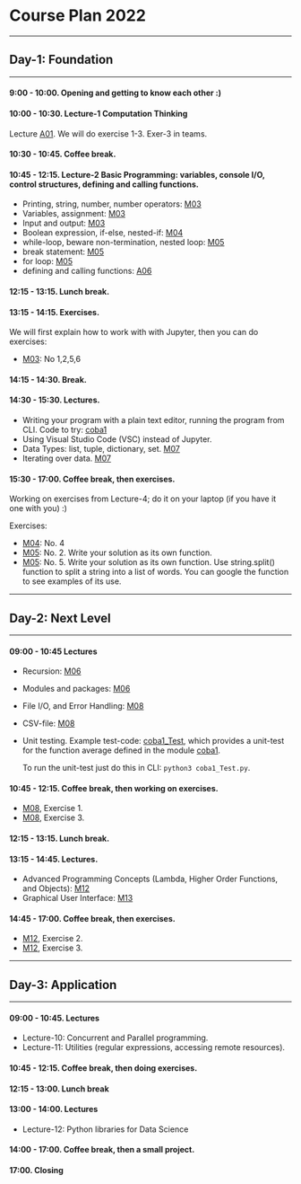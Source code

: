 # Course Plan 2022

----
## Day-1: Foundation
----

#### 9:00 - 10:00. Opening and getting to know each other :)
#### 10:00 - 10:30. Lecture-1 Computation Thinking

Lecture [A01](./alt_lectures/a_Computational_Thinking.md). We will do exercise 1-3. Exer-3 in teams.


#### 10:30 - 10:45. Coffee break.

#### 10:45 - 12:15. Lecture-2 Basic Programming: variables, console I/O, control structures, defining and calling functions.

* Printing, string, number, number operators: [M03](./Lecturenotes/03_Getting_Started_with_Python.ipynb)
* Variables, assignment: [M03](./Lecturenotes/03_Getting_Started_with_Python.ipynb)
* Input and output: [M03](./Lecturenotes/03_Getting_Started_with_Python.ipynb)
* Boolean expression, if-else, nested-if: [M04](./Lecturenotes/04_Boolean_Expressions_and_Conditional_Branching.ipynb)
* while-loop, beware non-termination, nested loop: [M05](./Lecturenotes/05_Loops.ipynb)
* break statement: [M05](./Lecturenotes/05_Loops.ipynb)
* for loop: [M05](./Lecturenotes/05_Loops.ipynb)
* defining and calling functions: [A06](./alt_lectures/a_Function.ipynb)

#### 12:15 - 13:15. Lunch break.
#### 13:15 - 14:15. Exercises.

We will first explain how to work with with Jupyter, then you can do exercises:

* [M03](./Lecturenotes/03_Getting_Started_with_Python.ipynb): No 1,2,5,6

#### 14:15 - 14:30. Break.

#### 14:30 - 15:30. Lectures.

* Writing your program with a plain text editor, running the program from CLI. Code to try: [coba1](./alt_lectures/coba1.py)
* Using Visual Studio Code (VSC) instead of Jupyter.
* Data Types: list, tuple, dictionary, set. [M07](./Lecturenotes/07_Data_Structures.ipynb)
* Iterating over data.  [M07](./Lecturenotes/07_Data_Structures.ipynb)

#### 15:30 - 17:00. Coffee break, then exercises.

Working on exercises from Lecture-4; do it on your laptop (if you have it one with you) :)  

Exercises:
* [M04](./Lecturenotes/04_Boolean_Expressions_and_Conditional_Branching.ipynb): No. 4
* [M05](./Lecturenotes/05_Loops.ipynb): No. 2. Write your solution as its own function.
* [M05](./Lecturenotes/05_Loops.ipynb): No. 5. Write your solution as its own function. Use string.split() function to split a string into a list of words. You can google the function to see examples of its use.

----
## Day-2: Next Level
----

#### 09:00 - 10:45 Lectures

* Recursion: [M06](./Lecturenotes/06_Functions_and_Modules.ipynb)
* Modules and packages: [M06](./Lecturenotes/06_Functions_and_Modules.ipynb)
* File I/O, and Error Handling: [M08](./Lecturenotes/08_File_IO_and_Error_Handling.ipynb)
* CSV-file: [M08](./Lecturenotes/08_File_IO_and_Error_Handling.ipynb)
* Unit testing. Example test-code: [coba1_Test](./alt_lectures/coba1_Test.py), which provides a unit-test for the function average defined in the module [coba1](./alt_lectures/coba1.py).

  To run the unit-test just do this in CLI: `python3 coba1_Test.py`.

#### 10:45 - 12:15. Coffee break, then working on exercises.

* [M08](./Lecturenotes/08_File_IO_and_Error_Handling.ipynb), Exercise 1.
* [M08](./Lecturenotes/08_File_IO_and_Error_Handling.ipynb), Exercise 3.

#### 12:15 - 13:15. Lunch break.

#### 13:15 - 14:45. Lectures.

* Advanced Programming Concepts (Lambda, Higher Order Functions, and Objects): [M12](./Lecturenotes/12_OO_Programming.ipynb)
* Graphical User Interface: [M13](./Lecturenotes/13_GUIs_and_Executables.ipynb)


#### 14:45 - 17:00. Coffee break, then exercises.


* [M12](./Lecturenotes/12_OO_Programming.ipynb), Exercise 2.
* [M12](./Lecturenotes/12_OO_Programming.ipynb), Exercise 3.


----
## Day-3: Application
----

#### 09:00 - 10:45. Lectures

* Lecture-10: Concurrent and Parallel programming.
* Lecture-11: Utilities (regular expressions, accessing remote resources).

#### 10:45 - 12:15. Coffee break, then doing exercises.

#### 12:15 - 13:00. Lunch break

#### 13:00 - 14:00. Lectures
* Lecture-12: Python libraries for Data Science

#### 14:00 - 17:00. Coffee break, then a small project.

#### 17:00. Closing
